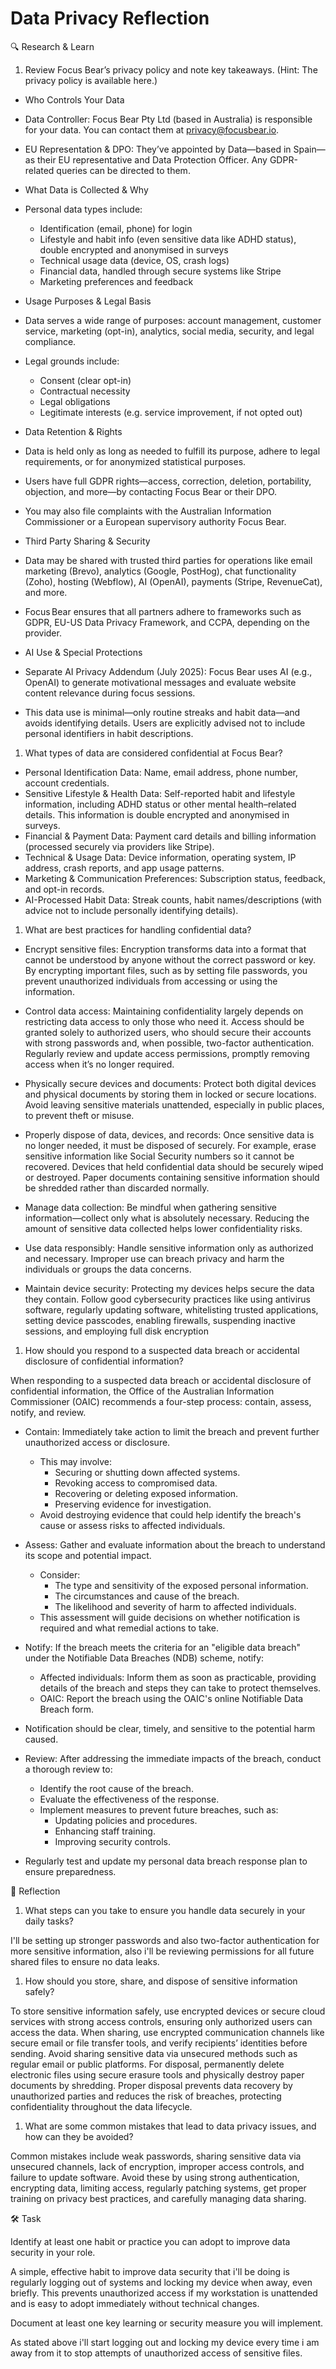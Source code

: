 # Data Privacy Reflection

🔍 Research & Learn

1. Review Focus Bear’s privacy policy and note key takeaways. (Hint: The privacy
   policy is available here.)

- Who Controls Your Data

- Data Controller: Focus Bear Pty Ltd (based in Australia) is responsible for
  your data. You can contact them at <privacy@focusbear.io>.

- EU Representation & DPO: They’ve appointed by Data—based in Spain—as their EU
  representative and Data Protection Officer. Any GDPR-related queries can be
  directed to them.

- What Data is Collected & Why

- Personal data types include:
  - Identification (email, phone) for login
  - Lifestyle and habit info (even sensitive data like ADHD status), double
    encrypted and anonymised in surveys
  - Technical usage data (device, OS, crash logs)
  - Financial data, handled through secure systems like Stripe
  - Marketing preferences and feedback

- Usage Purposes & Legal Basis

- Data serves a wide range of purposes: account management, customer service,
  marketing (opt-in), analytics, social media, security, and legal compliance.

- Legal grounds include:
  - Consent (clear opt-in)
  - Contractual necessity
  - Legal obligations
  - Legitimate interests (e.g. service improvement, if not opted out)

- Data Retention & Rights

- Data is held only as long as needed to fulfill its purpose, adhere to legal
  requirements, or for anonymized statistical purposes.
- Users have full GDPR rights—access, correction, deletion, portability,
  objection, and more—by contacting Focus Bear or their DPO.
- You may also file complaints with the Australian Information Commissioner or a
  European supervisory authority Focus Bear.

- Third Party Sharing & Security

- Data may be shared with trusted third parties for operations like email
  marketing (Brevo), analytics (Google, PostHog), chat functionality (Zoho),
  hosting (Webflow), AI (OpenAI), payments (Stripe, RevenueCat), and more.
- Focus Bear ensures that all partners adhere to frameworks such as GDPR, EU-US
  Data Privacy Framework, and CCPA, depending on the provider.

- AI Use & Special Protections

- Separate AI Privacy Addendum (July 2025): Focus Bear uses AI (e.g., OpenAI) to
  generate motivational messages and evaluate website content relevance during
  focus sessions.
- This data use is minimal—only routine streaks and habit data—and avoids
  identifying details. Users are explicitly advised not to include personal
  identifiers in habit descriptions.

1. What types of data are considered confidential at Focus Bear?

- Personal Identification Data: Name, email address, phone number, account
  credentials.
- Sensitive Lifestyle & Health Data: Self-reported habit and lifestyle
  information, including ADHD status or other mental health–related details.
  This information is double encrypted and anonymised in surveys.
- Financial & Payment Data: Payment card details and billing information
  (processed securely via providers like Stripe).
- Technical & Usage Data: Device information, operating system, IP address,
  crash reports, and app usage patterns.
- Marketing & Communication Preferences: Subscription status, feedback, and
  opt-in records.
- AI-Processed Habit Data: Streak counts, habit names/descriptions (with advice
  not to include personally identifying details).

1. What are best practices for handling confidential data?

- Encrypt sensitive files: Encryption transforms data into a format that cannot
  be understood by anyone without the correct password or key. By encrypting
  important files, such as by setting file passwords, you prevent unauthorized
  individuals from accessing or using the information.

- Control data access: Maintaining confidentiality largely depends on
  restricting data access to only those who need it. Access should be granted
  solely to authorized users, who should secure their accounts with strong
  passwords and, when possible, two-factor authentication. Regularly review and
  update access permissions, promptly removing access when it’s no longer
  required.

- Physically secure devices and documents: Protect both digital devices and
  physical documents by storing them in locked or secure locations. Avoid
  leaving sensitive materials unattended, especially in public places, to
  prevent theft or misuse.

- Properly dispose of data, devices, and records: Once sensitive data is no
  longer needed, it must be disposed of securely. For example, erase sensitive
  information like Social Security numbers so it cannot be recovered. Devices
  that held confidential data should be securely wiped or destroyed. Paper
  documents containing sensitive information should be shredded rather than
  discarded normally.

- Manage data collection: Be mindful when gathering sensitive
  information—collect only what is absolutely necessary. Reducing the amount of
  sensitive data collected helps lower confidentiality risks.

- Use data responsibly: Handle sensitive information only as authorized and
  necessary. Improper use can breach privacy and harm the individuals or groups
  the data concerns.

- Maintain device security: Protecting my devices helps secure the data they
  contain. Follow good cybersecurity practices like using antivirus software,
  regularly updating software, whitelisting trusted applications, setting device
  passcodes, enabling firewalls, suspending inactive sessions, and employing
  full disk encryption

1. How should you respond to a suspected data breach or accidental disclosure of
   confidential information?

When responding to a suspected data breach or accidental disclosure of
confidential information, the Office of the Australian Information Commissioner
(OAIC) recommends a four-step process: contain, assess, notify, and review.

- Contain: Immediately take action to limit the breach and prevent further
  unauthorized access or disclosure.
  - This may involve:
    - Securing or shutting down affected systems.
    - Revoking access to compromised data.
    - Recovering or deleting exposed information.
    - Preserving evidence for investigation.
  - Avoid destroying evidence that could help identify the breach's cause or
    assess risks to affected individuals.

- Assess: Gather and evaluate information about the breach to understand its
  scope and potential impact.
  - Consider:
    - The type and sensitivity of the exposed personal information.
    - The circumstances and cause of the breach.
    - The likelihood and severity of harm to affected individuals.
  - This assessment will guide decisions on whether notification is required and
    what remedial actions to take.

- Notify: If the breach meets the criteria for an "eligible data breach" under
  the Notifiable Data Breaches (NDB) scheme, notify:
  - Affected individuals: Inform them as soon as practicable, providing details
    of the breach and steps they can take to protect themselves.
  - OAIC: Report the breach using the OAIC's online Notifiable Data Breach form.
- Notification should be clear, timely, and sensitive to the potential harm
  caused.

- Review: After addressing the immediate impacts of the breach, conduct a
  thorough review to:
  - Identify the root cause of the breach.
  - Evaluate the effectiveness of the response.
  - Implement measures to prevent future breaches, such as:
    - Updating policies and procedures.
    - Enhancing staff training.
    - Improving security controls.
- Regularly test and update my personal data breach response plan to ensure
  preparedness.

📝 Reflection

1. What steps can you take to ensure you handle data securely in your daily
   tasks?

I'll be setting up stronger passwords and also two-factor authentication for
more sensitive information, also i'll be reviewing permissions for all future
shared files to ensure no data leaks.

1. How should you store, share, and dispose of sensitive information safely?

To store sensitive information safely, use encrypted devices or secure cloud
services with strong access controls, ensuring only authorized users can access
the data. When sharing, use encrypted communication channels like secure email
or file transfer tools, and verify recipients’ identities before sending. Avoid
sharing sensitive data via unsecured methods such as regular email or public
platforms. For disposal, permanently delete electronic files using secure
erasure tools and physically destroy paper documents by shredding. Proper
disposal prevents data recovery by unauthorized parties and reduces the risk of
breaches, protecting confidentiality throughout the data lifecycle.

1. What are some common mistakes that lead to data privacy issues, and how can
   they be avoided?

Common mistakes include weak passwords, sharing sensitive data via unsecured
channels, lack of encryption, improper access controls, and failure to update
software. Avoid these by using strong authentication, encrypting data, limiting
access, regularly patching systems, get proper training on privacy best
practices, and carefully managing data sharing.

🛠️ Task

Identify at least one habit or practice you can adopt to improve data security
in your role.

A simple, effective habit to improve data security that i'll be doing is
regularly logging out of systems and locking my device when away, even briefly.
This prevents unauthorized access if my workstation is unattended and is easy to
adopt immediately without technical changes.

Document at least one key learning or security measure you will implement.

As stated above i'll start logging out and locking my device every time i am away
from it to stop attempts of unauthorized access of sensitive files.
